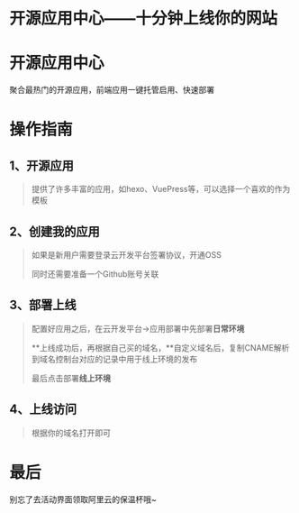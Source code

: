 # 开源应用中心——十分钟上线你的网站

# 开源应用中心

聚合最热门的开源应用，前端应用一键托管启用、快速部署

# 操作指南

## 1、开源应用

> 提供了许多丰富的应用，如hexo、VuePress等，可以选择一个喜欢的作为模板

## 2、创建我的应用

> 如果是新用户需要登录云开发平台签署协议，开通OSS
>
> 同时还需要准备一个Github账号关联

## 3、部署上线

> 配置好应用之后，在云开发平台->应用部署中先部署**日常环境**
>
> **上线成功后，再根据自己买的域名，**自定义域名后，复制CNAME解析到域名控制台对应的记录中用于线上环境的发布
>
> 最后点击部署**线上环境**

## 4、上线访问

> 根据你的域名打开即可

# 最后

别忘了去活动界面领取阿里云的保温杯哦~